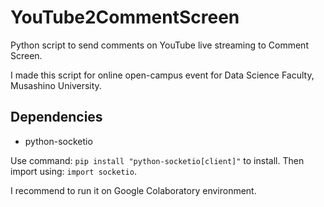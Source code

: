 # YouTube2CommentScreen
Python script to send comments on YouTube live streaming to Comment Screen.

I made this script for online open-campus event for Data Science Faculty, Musashino University.

## Dependencies
* python-socketio

Use command: `pip install "python-socketio[client]"` to install. Then import using: `import socketio`.

I recommend to run it on Google Colaboratory environment.
